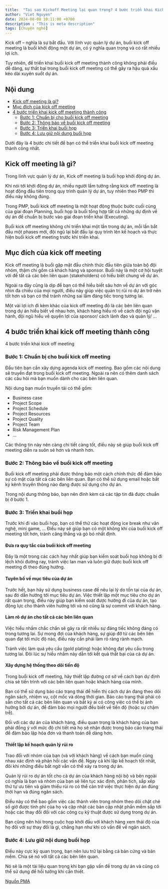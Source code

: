 ```yaml
---
title:  "Tại sao Kickoff Meeting lại quan trọng? 4 bước triển khai Kickoff Meeting thành công."
author: "Viet Nguyen"
date: 2024-08-08 10:11:00 +0700
description : "This is meta description"
tags: [Chuyện nghề]
---
```

Kick off – nghĩa là sự bắt đầu. Với lĩnh vực quản lý dự án, buổi kick off meeting là buổi khởi động một dự án, có ý nghĩa quan trọng và có rất nhiều lợi ích.

Tuy nhiên, để triển khai buổi kick off meeting thành công không phải điều dễ dàng, sự thất bại trong buổi kick off meeting có thể gây ra hậu quả xấu kéo dài xuyên suốt dự án.

## Nội dung
- [Kick off meeting là gì?](#kick-off-meeting-là-gì)
- [Mục đích của kick off meeting](#mục-đích-của-kick-off-meeting)
- [4 bước triển khai kick off meeting thành công](#4-bước-triển-khai-kick-off-meeting-thành-công)
  - [Bước 1: Chuẩn bị cho buổi kick off meeting](#bước-1-chuẩn-bị-cho-buổi-kick-off-meeting)
  - [Bước 2: Thông báo về buổi kick off meeting](#bước-2-thông-báo-về-buổi-kick-off-meeting)
  - [Bước 3: Triển khai buổi họp](#bước-3-triển-khai-buổi-họp)
  - [Bước 4: Lưu giữ nội dung buổi họp](#bước-4-lưu-giữ-nội-dung-buổi-họp)

Dưới đây là 4 bước chi tiết để bạn có thể triển khai buổi kick off meeting thành công nhất.

## Kick off meeting là gì?
Trong lĩnh vực quản lý dự án, Kick off meeting là buổi họp khởi động dự án. 

Khi nói tới khởi động dự án, nhiều người lầm tưởng rằng kick off meeting là hoạt động đầu tiên trong quy trình quản lý dự án, tuy nhiên theo PMP thì điều này không đúng.

Trong PMP, buổi kick off meeting là một hoạt động thuộc bước cuối cùng của giai đoạn Planning, buổi họp là buổi tổng hợp tất cả những dự định về dự án để chuẩn bị bước vào giai đoạn triển khai (Executing).

Buổi kick off meeting không chỉ triển khai một lần trong dự án, mỗi lần bắt đầu một phases mới, đội ngũ lại bắt đầu lại quy trình lên kế hoạch và thực hiện buổi kick off meeting trước khi triển khai.

## Mục đích của kick off meeting
Kick off meeting là buổi gặp mặt đầu chính thức đầu tiên giữa toàn bộ đội nhóm, thậm chí gồm cả khách hàng và sponsor. Buổi này là một cơ hội tuyệt vời để tất cả các bên liên quan (stakeholders) có hiểu biết chung về dự án.

Ngoài ra đây cũng là dịp để bạn có thể hiểu biết sâu hơn về dự án với góc nhìn đa chiều của mọi người, điều này giúp việc quản trị rủi ro dự án trở nên tốt hơn và bạn có thể tránh những sai lầm đáng tiếc trong tương lai.

Một vài lợi ích đi kèm khác của kick off meeting đó là các bên liên quan trong dự án hiểu biết về nhau hơn, khách hàng hiểu rõ về cách đội ngũ vận hành, đội ngũ hiểu về quyền lợi của sponsor/ cách lãnh đạo và quản lý/ …

## 4 bước triển khai kick off meeting thành công
4 bước triển khai kick off meeting
### Bước 1: Chuẩn bị cho buổi kick off meeting
Đầu tiên bạn cần xây dựng agenda kick off meeting. Bao gồm các nội dung sẽ truyền đạt trong buổi kick off meeting. Ngoài ra nên có thêm danh sách các câu hỏi mà bạn muốn dành cho các bên liên quan.

Nội dung bạn muốn truyền tải có thể gồm:
- Business case
- Project Scope
- Project Schedule
- Project Resources
- Project Quality
- Project Team
- Risk Management Plan
- …

Các thông tin này nên càng chi tiết càng tốt, điều này sẽ giúp buổi kick off meeting diễn ra suôn sẻ hơn và nhanh hơn.

### Bước 2: Thông báo về buổi kick off meeting
Buổi kick off meeting phải được thông báo một cách chính thức để đảm bảo sự có mặt của tất cả các bên liên quan. Bạn có thể sử dụng email hoặc bất kỳ kênh truyền thông nào đang được sử dụng cho dự án.

Trong nội dung thông báo, bạn nên đính kèm cả các tập tin đã được chuẩn bị ở bước 1.

### Bước 3: Triển khai buổi họp
Trước khi đi vào buổi họp, bạn có thể thử các hoạt động ice break như văn nghệ, mini game, … Điều này sẽ giúp bạn có một không khí của buổi kick off meeting tốt hơn, tránh căng thẳng và gò bó nhất định.

#### Đưa ra quy tắc của buổi kick off meeting
Đây là một trong các cách hay nhất giúp bạn kiểm soát buổi họp không bị đi lệch khỏi đường ray, tránh việc lan man và luôn giữ được buổi kick off meeting đi theo đúng hướng.

#### Tuyên bố về mục tiêu của dự án
Trước hết, bạn hãy sử dụng business case để nêu lại lý do tồn tại của dự án, sau đó dẫn hướng tới mục tiêu dự án. Việc thiết lập một mục tiêu cho dự án rất quan trọng, điều này giúp bạn kiểm soát được hướng đi của dự án, tạo động lực cho thành viên hướng tới và nó cũng là sự commit với khách hàng.

#### Làm rõ dự án cho tất cả các bên liên quan
Việc hiểu nhầm chắc chắn sẽ gây ra rất nhiều sự đáng tiếc không đáng có trong tương lai. Sự mong đợi của khách hàng, sự giúp đỡ từ các bên liên quan đạt tới mức độ nào, điều này cần phải làm rõ ràng rành mạch.

Tránh việc làm quá yêu cầu (gold plating) hoặc không đạt yêu cầu trong tương lai. Đôi lúc sự hiểu nhầm này dẫn tới kết quả thất bại của cả dự án.

#### Xây dựng hệ thống theo dõi tiến độ
Trong buổi kick off meeting, hãy thiết lập đường cơ sở về cách bạn dự định chia sẻ tiến trình với các bên liên quan hoặc khách hàng của mình. 

Bạn có thể sử dụng báo cáo trạng thái để hiển thị cách dự án đang theo dõi ngân sách, nhiệm vụ, cột mốc và dòng thời gian. Báo cáo trạng thái phải có sẵn cho tất cả các bên liên quan và bất kỳ ai có công việc có thể bị ảnh hưởng bởi dự án, để đảm bảo mọi người đều biết về tiến độ (hoặc sự chậm trễ). 

Đối với các dự án của khách hàng, điều quan trọng là khách hàng của bạn phải đồng ý với mức độ chi tiết mà họ sẽ nhận được trong báo cáo trạng thái để đảm bảo lập hóa đơn và thanh toán dễ dàng hơn.

#### Thiết lập kế hoạch quản lý rủi ro
Trao đổi với nhóm của bạn (và với khách hàng) về cách bạn muốn cùng nhau xác định và phản hồi các vấn đề. Ngay cả khi lập kế hoạch tốt nhất, đôi khi những điều bất ngờ vẫn có thể xảy ra trong dự án. 

Quản lý rủi ro dự án tốt cho cả dự án của khách hàng nội bộ và bên ngoài có nghĩa là bạn và nhóm của bạn sẽ liên tục xác định, phân tích, sắp xếp thứ tự ưu tiên và giảm thiểu rủi ro có thể cản trở việc thực hiện dự án đúng thời hạn và đúng ngân sách. 

Điều này có thể bao gồm việc các thành viên trong nhóm theo dõi chặt chẽ số giờ được tính phí của họ và cập nhật các bản cập nhật phần mềm sắp tới hoặc các thay đổi đối với các công cụ kỹ thuật được sử dụng trong dự án.

Bạn cũng nên hỏi trong cuộc họp khởi đầu với khách hàng xem thái độ của họ đối với sự thay đổi là gì, chẳng hạn như khi có vấn đề về ngân sách.

### Bước 4: Lưu giữ nội dung buổi họp
Điều này cực kỳ quan trọng, bạn nên lưu trữ lại bằng cả bản cứng và bản mềm. Chia sẻ nó với tất cả các bên liên quan.

Nó sẽ là một tài liệu quan trọng khi bạn gặp vấn đề trong dự án và cũng có thể sử dụng để hồi tưởng khi cần thiết.


[Nguồn PMA][source]

[source]: https://pma.edu.vn/blogs/kick-off-meeting-la-gi-4-buoc-trien-khai-kick-off-meeting-thanh-cong/
